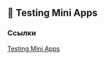 ## 🛫 Testing Mini Apps

### Ссылки

[Testing Mini Apps](https://docs.ton.org/develop/dapps/telegram-apps/testing-apps)